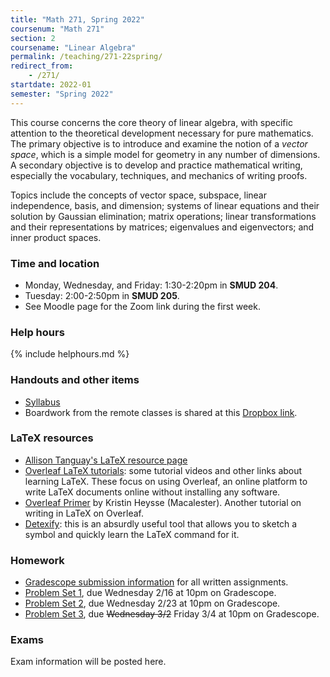 ```yaml
---
title: "Math 271, Spring 2022"
coursenum: "Math 271"
section: 2
coursename: "Linear Algebra"
permalink: /teaching/271-22spring/
redirect_from:
    - /271/
startdate: 2022-01
semester: "Spring 2022"
---
```


This course concerns the core theory of linear algebra, with specific attention to the theoretical development necessary for pure mathematics. The primary objective is to introduce and examine the notion of a *vector space*, which is a simple model for geometry in any number of dimensions. A secondary objective is to develop and practice mathematical writing, especially the vocabulary, techniques, and mechanics of writing proofs.

Topics include the concepts of vector space, subspace, linear independence, basis, and dimension; systems of linear equations and their solution by Gaussian elimination; matrix operations; linear transformations and their representations by matrices; eigenvalues and eigenvectors; and inner product spaces. 

### Time and location
* Monday, Wednesday, and Friday: 1:30-2:20pm in **SMUD 204**.
* Tuesday: 2:00-2:50pm in **SMUD 205**.
* See Moodle page for the Zoom link during the first week.

### Help hours

{% include helphours.md %}
    

### Handouts and other items

*   [Syllabus](handouts/syllabus.pdf)
*   Boardwork from the remote classes is shared at this [Dropbox link](https://www.dropbox.com/sh/jdroz3shx0drhyc/AABEzfYS6E_MwbbvHf2C9_iqa?dl=0).

### LaTeX resources

*   [Allison Tanguay's LaTeX resource page](https://www.amherst.edu/people/facstaff/atanguay/latex)
*   [Overleaf LaTeX tutorials](https://www.overleaf.com/learn/latex/Tutorials): some tutorial videos and other links about learning LaTeX. These focus on using Overleaf, an online platform to write LaTeX documents online without installing any software.
*   [Overleaf Primer](handouts/OverleafPrimer.pdf) by Kristin Heysse (Macalester). Another tutorial on writing in LaTeX on Overleaf.
*   [Detexify](http://detexify.kirelabs.org/classify.html): this is an absurdly useful tool that allows you to sketch a symbol and quickly learn the LaTeX command for it.

### Homework

* [Gradescope submission information](handouts/gsinfo.pdf) for all written assignments.
* [Problem Set 1](psets/pset1.pdf), due Wednesday 2/16 at 10pm on Gradescope.
* [Problem Set 2](psets/pset2.pdf), due Wednesday 2/23 at 10pm on Gradescope.
* [Problem Set 3](psets/pset3.pdf), due ~~Wednesday 3/2~~ Friday 3/4 at 10pm on Gradescope.
<!--psets-->

### Exams

Exam information will be posted here.
